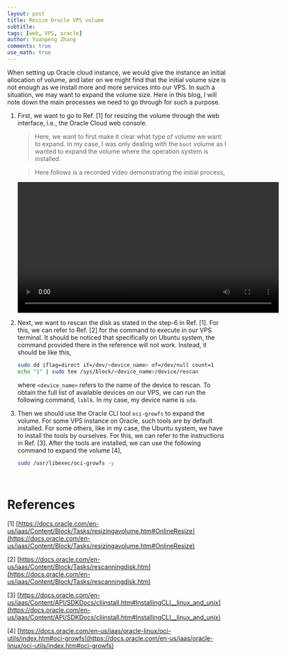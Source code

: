 ```yaml
---
layout: post
title: Resize Oracle VPS volume
subtitle:
tags: [web, VPS, oracle]
author: Yuanpeng Zhang
comments: true
use_math: true
---
```


When setting up Oracle cloud instance, we would give the instance an initial allocation of volume, and later on we
might find that the initial volume size is not enough as we install more and more services into our VPS. In such a
situation, we may want to expand the volume size. Here in this blog, I will note down the main processes we need to go
through for such a purpose.

1. First, we want to go to Ref. [1] for resizing the volume through the web interface, i.e., the Oracle Cloud web
console.

   > Here, we want to first make it clear what type of volume we want to expand. In my case, I was only dealing with
   the `boot` volume as I wanted to expand the volume where the operation system is installed.

   > Here follows is a recorded video demonstrating the initial process,

   <p align='center'>
      <video width="600" controls>
         <source src="/assets/img/posts/oracle_extend_boot_vol.mp4" type="video/mp4">
      </video>
   </p>

2. Next, we want to rescan the disk as stated in the step-6 in Ref. [1]. For this, we can refer to Ref. [2] for the
command to execute in our VPS terminal. It should be noticed that specifically on Ubuntu system, the command provided
there in the reference will not work. Instead, it should be like this,

   ```bash
   sudo dd iflag=direct if=/dev/<device_name> of=/dev/null count=1
   echo "1" | sudo tee /sys/block/<device_name>/device/rescan
   ```

   where `<device_name>` refers to the name of the device to rescan. To obtain the full list of available devices on
   our VPS, we can run the following command, `lsblk`. In my case, my device name is `sda`.

3. Then we should use the Oracle CLI tool `oci-growfs` to expand the volume. For some VPS instance on Oracle, such tools
are by default installed. For some others, like in my case, the Ubuntu system, we have to install the tools by ourselves.
For this, we can refer to the instructions in Ref. [3]. After the tools are installed, we can use the following command
to expand the volume [4],

   ```bash
   sudo /usr/libexec/oci-growfs -y
   ```

<br>

References
===

[1] [https://docs.oracle.com/en-us/iaas/Content/Block/Tasks/resizingavolume.htm#OnlineResize](https://docs.oracle.com/en-us/iaas/Content/Block/Tasks/resizingavolume.htm#OnlineResize)

[2] [https://docs.oracle.com/en-us/iaas/Content/Block/Tasks/rescanningdisk.htm](https://docs.oracle.com/en-us/iaas/Content/Block/Tasks/rescanningdisk.htm)

[3] [https://docs.oracle.com/en-us/iaas/Content/API/SDKDocs/cliinstall.htm#InstallingCLI__linux_and_unix](https://docs.oracle.com/en-us/iaas/Content/API/SDKDocs/cliinstall.htm#InstallingCLI__linux_and_unix)

[4] [https://docs.oracle.com/en-us/iaas/oracle-linux/oci-utils/index.htm#oci-growfs](https://docs.oracle.com/en-us/iaas/oracle-linux/oci-utils/index.htm#oci-growfs)